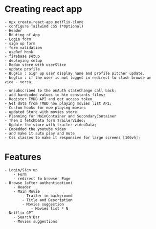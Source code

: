 # Creating react app 
    - npx create-react-app netflix-clone
    - configure Tailwind CSS (*Optional)
    - Header
    - Routing of App
    - Login form
    - sign up form 
    - form validation
    - useRef hook
    - firebase setup
    - deploying setup
    - Redux store with userSlice
    - update profile
    - BugFix : Sign up user display name and profile pitcher update.
    - bugfix : if the user is not logged in redirect to slash browse an vice - versa;

    - unsubscribed to the onAuth stateChange call back;
    - add hardcoded values to hte constants files;
    - Register TMDB API and get access token
    - Get data from TMBD now playing movies list API;
    - Custom hooks for now playing movies 
    - updated Store with movies store
    - Planning for MainContainer and SecondaryContainer
    - Then I fetchData form TrailerVideo;
    - Update the store with trailer videoData;
    - Embedded the youtube video
    - and make it auto play and mute
    - Css classes to make it responsive for large screens [100vh];
    


# Features
    - Login/Sign up
        - Form
        - redirect to browser Page
    - Browse (after authentication)
        - Header
        - Main Movie
            - Trailer in background
            - Title and Description
            - Movies suggestion
                - Movies list * N
    - Netflix GPT
        - Search Bar
        - Movies suggestions